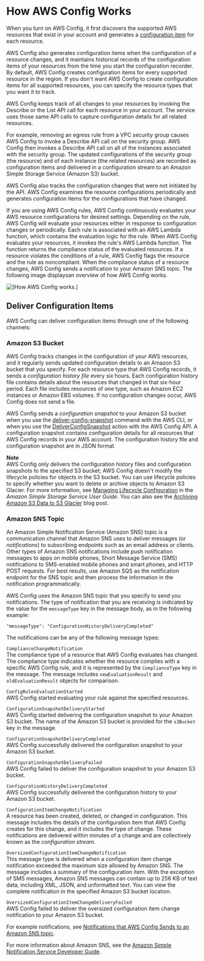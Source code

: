 # How AWS Config Works<a name="how-does-config-work"></a>

When you turn on AWS Config, it first discovers the supported AWS resources that exist in your account and generates a [configuration item](config-concepts.md#config-items) for each resource\. 

 AWS Config also generates configuration items when the configuration of a resource changes, and it maintains historical records of the configuration items of your resources from the time you start the configuration recorder\. By default, AWS Config creates configuration items for every supported resource in the region\. If you don't want AWS Config to create configuration items for all supported resources, you can specify the resource types that you want it to track\. 

AWS Config keeps track of all changes to your resources by invoking the Describe or the List API call for each resource in your account\. The service uses those same API calls to capture configuration details for all related resources\. 

For example, removing an egress rule from a VPC security group causes AWS Config to invoke a Describe API call on the security group\. AWS Config then invokes a Describe API call on all of the instances associated with the security group\. The updated configurations of the security group \(the resource\) and of each instance \(the related resources\) are recorded as configuration items and delivered in a configuration stream to an Amazon Simple Storage Service \(Amazon S3\) bucket\. 

AWS Config also tracks the configuration changes that were not initiated by the API\. AWS Config examines the resource configurations periodically and generates configuration items for the configurations that have changed\. 

If you are using AWS Config rules, AWS Config continuously evaluates your AWS resource configurations for desired settings\. Depending on the rule, AWS Config will evaluate your resources either in response to configuration changes or periodically\. Each rule is associated with an AWS Lambda function, which contains the evaluation logic for the rule\. When AWS Config evaluates your resources, it invokes the rule's AWS Lambda function\. The function returns the compliance status of the evaluated resources\. If a resource violates the conditions of a rule, AWS Config flags the resource and the rule as noncompliant\. When the compliance status of a resource changes, AWS Config sends a notification to your Amazon SNS topic\. The following image displaysan overview of how AWS Config works\.

![\[How AWS Config works.\]](http://docs.aws.amazon.com/config/latest/developerguide/images/how-AWSconfig-works.png)

## Deliver Configuration Items<a name="delivery-channel"></a>

AWS Config can deliver configuration items through one of the following channels:

### Amazon S3 Bucket<a name="delivery-channel-S3-bucket"></a>

AWS Config tracks changes in the configuration of your AWS resources, and it regularly sends updated configuration details to an Amazon S3 bucket that you specify\. For each resource type that AWS Config records, it sends a *configuration history file* every six hours\. Each configuration history file contains details about the resources that changed in that six\-hour period\. Each file includes resources of one type, such as Amazon EC2 instances or Amazon EBS volumes\. If no configuration changes occur, AWS Config does not send a file\.

AWS Config sends a *configuration snapshot* to your Amazon S3 bucket when you use the [deliver\-config\-snapshot](https://docs.aws.amazon.com/cli/latest/reference/configservice/deliver-config-snapshot.html) command with the AWS CLI, or when you use the [DeliverConfigSnapshot](https://docs.aws.amazon.com/config/latest/APIReference/API_DeliverConfigSnapshot.html) action with the AWS Config API\. A configuration snapshot contains configuration details for all resources that AWS Config records in your AWS account\. The configuration history file and configuration snapshot are in JSON format\.

**Note**  
AWS Config only delivers the configuration history files and configuration snapshots to the specified S3 bucket; AWS Config doesn't modify the lifecycle policies for objects in the S3 bucket\. You can use lifecycle policies to specify whether you want to delete or archive objects to Amazon S3 Glacier\. For more information, see [Managing Lifecycle Configuration](https://docs.aws.amazon.com/AmazonS3/latest/user-guide/LifecycleConfiguration.html) in the *Amazon Simple Storage Service User Guide*\. You can also see the [Archiving Amazon S3 Data to S3 Glacier](https://aws.amazon.com/blogs/aws/archive-s3-to-glacier/) blog post\.

### Amazon SNS Topic<a name="delivery-channel-SNS-topic"></a>

An Amazon Simple Notification Service \(Amazon SNS\) topic is a communication channel that Amazon SNS uses to deliver messages \(or *notifications*\) to subscribing endpoints such as an email address or clients\. Other types of Amazon SNS notifications include push notification messages to apps on mobile phones, Short Message Service \(SMS\) notifications to SMS\-enabled mobile phones and smart phones, and HTTP POST requests\. For best results, use Amazon SQS as the notification endpoint for the SNS topic and then process the information in the notification programmatically\.

AWS Config uses the Amazon SNS topic that you specify to send you notifications\. The type of notification that you are receiving is indicated by the value for the `messageType` key in the message body, as in the following example:

```
"messageType": "ConfigurationHistoryDeliveryCompleted"
```

The notifications can be any of the following message types:

`ComplianceChangeNotification`  
The compliance type of a resource that AWS Config evaluates has changed\. The compliance type indicates whether the resource complies with a specific AWS Config rule, and it is represented by the `ComplianceType` key in the message\. The message includes `newEvaluationResult` and `oldEvaluationResult` objects for comparison\.

`ConfigRulesEvaluationStarted`  
AWS Config started evaluating your rule against the specified resources\.

`ConfigurationSnapshotDeliveryStarted`  
AWS Config started delivering the configuration snapshot to your Amazon S3 bucket\. The name of the Amazon S3 bucket is provided for the `s3Bucket` key in the message\.

`ConfigurationSnapshotDeliveryCompleted`  
AWS Config successfully delivered the configuration snapshot to your Amazon S3 bucket\.

`ConfigurationSnapshotDeliveryFailed`  
AWS Config failed to deliver the configuration snapshot to your Amazon S3 bucket\.

`ConfigurationHistoryDeliveryCompleted`  
AWS Config successfully delivered the configuration history to your Amazon S3 bucket\.

`ConfigurationItemChangeNotification`  
A resource has been created, deleted, or changed in configuration\. This message includes the details of the configuration item that AWS Config creates for this change, and it includes the type of change\. These notifications are delivered within minutes of a change and are collectively known as the *configuration stream*\.

`OversizedConfigurationItemChangeNotification`  
This message type is delivered when a configuration item change notification exceeded the maximum size allowed by Amazon SNS\. The message includes a summary of the configuration item\. With the exception of SMS messages, Amazon SNS messages can contain up to 256 KB of text data, including XML, JSON, and unformatted text\. You can view the complete notification in the specified Amazon S3 bucket location\.

`OversizedConfigurationItemChangeDeliveryFailed`  
AWS Config failed to deliver the oversized configuration item change notification to your Amazon S3 bucket\.

For example notifications, see [Notifications that AWS Config Sends to an Amazon SNS topic](notifications-for-AWS-Config.md)\.

For more information about Amazon SNS, see the [Amazon Simple Notification Service Developer Guide](https://docs.aws.amazon.com/sns/latest/dg/)\.